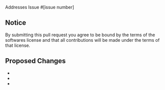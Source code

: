 Addresses Issue #\[issue number\]

## Notice
By submitting this pull request you agree to be bound by the terms of the softwares license and that all contributions will be made under the terms of that license.

## Proposed Changes
  -
  -
  -
